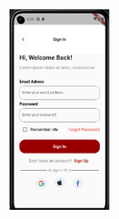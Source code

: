 <img width="35%" align="center" alt="flutterLoginScreen" src="https://raw.githubusercontent.com/arch3nemy/.github/master/resources/flutterLoginScreen.png" />
